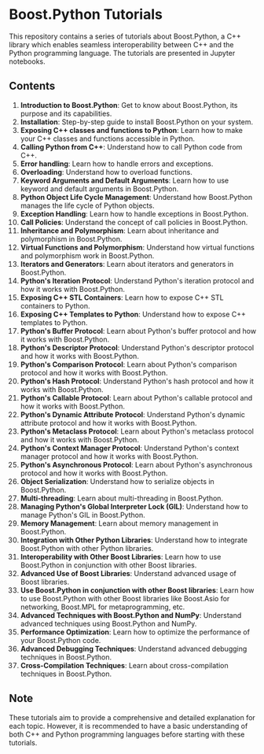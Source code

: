 # Boost.Python Tutorials

This repository contains a series of tutorials about Boost.Python, a C++ library which enables seamless interoperability between C++ and the Python programming language. The tutorials are presented in Jupyter notebooks.

## Contents

1. **Introduction to Boost.Python**: Get to know about Boost.Python, its purpose and its capabilities.
2. **Installation**: Step-by-step guide to install Boost.Python on your system.
3. **Exposing C++ classes and functions to Python**: Learn how to make your C++ classes and functions accessible in Python.
4. **Calling Python from C++**: Understand how to call Python code from C++.
5. **Error handling**: Learn how to handle errors and exceptions.
6. **Overloading**: Understand how to overload functions.
7. **Keyword Arguments and Default Arguments**: Learn how to use keyword and default arguments in Boost.Python.
8. **Python Object Life Cycle Management**: Understand how Boost.Python manages the life cycle of Python objects.
9. **Exception Handling**: Learn how to handle exceptions in Boost.Python.
10. **Call Policies**: Understand the concept of call policies in Boost.Python.
11. **Inheritance and Polymorphism**: Learn about inheritance and polymorphism in Boost.Python.
12. **Virtual Functions and Polymorphism**: Understand how virtual functions and polymorphism work in Boost.Python.
13. **Iterators and Generators**: Learn about iterators and generators in Boost.Python.
14. **Python's Iteration Protocol**: Understand Python's iteration protocol and how it works with Boost.Python.
15. **Exposing C++ STL Containers**: Learn how to expose C++ STL containers to Python.
16. **Exposing C++ Templates to Python**: Understand how to expose C++ templates to Python.
17. **Python's Buffer Protocol**: Learn about Python's buffer protocol and how it works with Boost.Python.
18. **Python's Descriptor Protocol**: Understand Python's descriptor protocol and how it works with Boost.Python.
19. **Python's Comparison Protocol**: Learn about Python's comparison protocol and how it works with Boost.Python.
20. **Python's Hash Protocol**: Understand Python's hash protocol and how it works with Boost.Python.
21. **Python's Callable Protocol**: Learn about Python's callable protocol and how it works with Boost.Python.
22. **Python's Dynamic Attribute Protocol**: Understand Python's dynamic attribute protocol and how it works with Boost.Python.
23. **Python's Metaclass Protocol**: Learn about Python's metaclass protocol and how it works with Boost.Python.
24. **Python's Context Manager Protocol**: Understand Python's context manager protocol and how it works with Boost.Python.
25. **Python's Asynchronous Protocol**: Learn about Python's asynchronous protocol and how it works with Boost.Python.
26. **Object Serialization**: Understand how to serialize objects in Boost.Python.
27. **Multi-threading**: Learn about multi-threading in Boost.Python.
28. **Managing Python's Global Interpreter Lock (GIL)**: Understand how to manage Python's GIL in Boost.Python.
29. **Memory Management**: Learn about memory management in Boost.Python.
30. **Integration with Other Python Libraries**: Understand how to integrate Boost.Python with other Python libraries.
31. **Interoperability with Other Boost Libraries**: Learn how to use Boost.Python in conjunction with other Boost libraries.
32. **Advanced Use of Boost Libraries**: Understand advanced usage of Boost libraries.
33. **Use Boost.Python in conjunction with other Boost libraries**: Learn how to use Boost.Python with other Boost libraries like Boost.Asio for networking, Boost.MPL for metaprogramming, etc.
34. **Advanced Techniques with Boost.Python and NumPy**: Understand advanced techniques using Boost.Python and NumPy.
35. **Performance Optimization**: Learn how to optimize the performance of your Boost.Python code.
36. **Advanced Debugging Techniques**: Understand advanced debugging techniques in Boost.Python.
37. **Cross-Compilation Techniques**: Learn about cross-compilation techniques in Boost.Python.

## Note

These tutorials aim to provide a comprehensive and detailed explanation for each topic. However, it is recommended to have a basic understanding of both C++ and Python programming languages before starting with these tutorials.